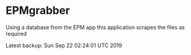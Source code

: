 # EPMgrabber
Using a database from the EPM app this application scrapes the files as required


Latest backup: Sun Sep 22 02:24:01 UTC 2019
